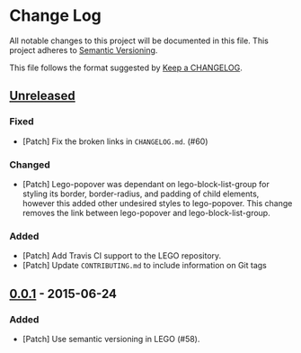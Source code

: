 # Change Log
All notable changes to this project will be documented in this file.
This project adheres to [Semantic Versioning](http://semver.org/).

This file follows the format suggested by [Keep a CHANGELOG](https://github.com/olivierlacan/keep-a-changelog).

## [Unreleased][unreleased]
### Fixed
- [Patch] Fix the broken links in `CHANGELOG.md`. (#60)

### Changed
- [Patch] Lego-popover was dependant on lego-block-list-group for styling its border, border-radius, and padding of child elements, however this added other undesired styles to lego-popover. This change removes the link between lego-popover and lego-block-list-group.

### Added
- [Patch] Add Travis CI support to the LEGO repository.
- [Patch] Update `CONTRIBUTING.md` to include information on Git tags

## [0.0.1][0.0.1] - 2015-06-24
### Added
- [Patch] Use semantic versioning in LEGO (#58).

[unreleased]: https://github.com/optimizely/lego/compare/v0.0.1...HEAD
[0.0.1]: https://github.com/optimizely/lego/compare/v0.0.1...HEAD
